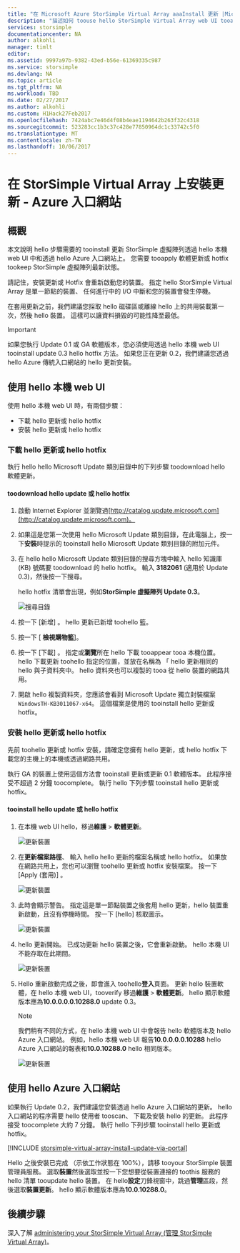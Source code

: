 ```yaml
---
title: "在 Microsoft Azure StorSimple Virtual Array aaaInstall 更新 |Microsoft 文件"
description: "描述如何 toouse hello StorSimple Virtual Array web UI tooapply 更新使用 hello 入口網站與 hotfix 方法"
services: storsimple
documentationcenter: NA
author: alkohli
manager: timlt
editor: 
ms.assetid: 9997a97b-9382-43ed-b56e-61369335c987
ms.service: storsimple
ms.devlang: NA
ms.topic: article
ms.tgt_pltfrm: NA
ms.workload: TBD
ms.date: 02/27/2017
ms.author: alkohli
ms.custom: H1Hack27Feb2017
ms.openlocfilehash: 7424abc7e46d4f08b4eae1194642b263f32c4318
ms.sourcegitcommit: 523283cc1b3c37c428e77850964dc1c33742c5f0
ms.translationtype: MT
ms.contentlocale: zh-TW
ms.lasthandoff: 10/06/2017
---
```

# <a name="install-updates-on-your-storsimple-virtual-array---azure-portal"></a>在 StorSimple Virtual Array 上安裝更新 - Azure 入口網站

## <a name="overview"></a>概觀

本文說明 hello 步驟需要的 tooinstall 更新 StorSimple 虛擬陣列透過 hello 本機 web UI 中和透過 hello Azure 入口網站上。 您需要 tooapply 軟體更新或 hotfix tookeep StorSimple 虛擬陣列最新狀態。 

請記住，安裝更新或 Hotfix 會重新啟動您的裝置。 指定 hello StorSimple Virtual Array 是單一節點的裝置、 任何進行中的 I/O 中斷和您的裝置會發生停機。 

在套用更新之前，我們建議您採取 hello 磁碟區或離線 hello 上的共用裝載第一次，然後 hello 裝置。 這樣可以讓資料損毀的可能性降至最低。

> [!IMPORTANT]
> 如果您執行 Update 0.1 或 GA 軟體版本，您必須使用透過 hello 本機 web UI tooinstall update 0.3 hello hotfix 方法。 如果您正在更新 0.2，我們建議您透過 hello Azure 傳統入口網站的 hello 更新安裝。
 

## <a name="use-hello-local-web-ui"></a>使用 hello 本機 web UI

使用 hello 本機 web UI 時，有兩個步驟：

* 下載 hello 更新或 hello hotfix
* 安裝 hello 更新或 hello hotfix

### <a name="download-hello-update-or-hello-hotfix"></a>下載 hello 更新或 hello hotfix

執行 hello hello Microsoft Update 類別目錄中的下列步驟 toodownload hello 軟體更新。

#### <a name="toodownload-hello-update-or-hello-hotfix"></a>toodownload hello update 或 hello hotfix

1. 啟動 Internet Explorer 並瀏覽過[http://catalog.update.microsoft.com](http://catalog.update.microsoft.com)。

2. 如果這是您第一次使用 hello Microsoft Update 類別目錄，在此電腦上，按一下**安裝**時提示的 tooinstall hello Microsoft Update 類別目錄的附加元件。

3. 在 hello hello Microsoft Update 類別目錄的搜尋方塊中輸入 hello 知識庫 (KB) 號碼要 toodownload 的 hello hotfix。 輸入 **3182061** (適用於 Update 0.3)，然後按一下搜尋。
   
    hello hotfix 清單會出現，例如**StorSimple 虛擬陣列 Update 0.3**。
   
    ![搜尋目錄](./media/storsimple-virtual-array-install-update/download1.png)

4. 按一下 [新增] 。 hello 更新已新增 toohello 籃。

5. 按一下 [ **檢視購物籃**]。

6. 按一下 [下載] 。 指定或**瀏覽**所在 hello 下載 tooappear tooa 本機位置。 hello 下載更新 toohello 指定的位置，並放在名稱為 「 hello 更新相同的 hello 與子資料夾中。 hello 資料夾也可以複製的 tooa 從 hello 裝置的網路共用。

7. 開啟 hello 複製資料夾，您應該會看到 Microsoft Update 獨立封裝檔案`WindowsTH-KB3011067-x64`。 這個檔案是使用的 tooinstall hello 更新或 hotfix。

### <a name="install-hello-update-or-hello-hotfix"></a>安裝 hello 更新或 hello hotfix

先前 toohello 更新或 hotfix 安裝，請確定您擁有 hello 更新，或 hello hotfix 下載您的主機上的本機或透過網路共用。 

執行 GA 的裝置上使用這個方法會 tooinstall 更新或更新 0.1 軟體版本。 此程序接受不超過 2 分鐘 toocomplete。 執行 hello 下列步驟 tooinstall hello 更新或 hotfix。

#### <a name="tooinstall-hello-update-or-hello-hotfix"></a>tooinstall hello update 或 hello hotfix

1. 在本機 web UI hello，移過**維護** > **軟體更新**。
   
    ![更新裝置](./media/storsimple-virtual-array-install-update/update1m.png)

2. 在**更新檔案路徑**、 輸入 hello hello 更新的檔案名稱或 hello hotfix。 如果放在網路共用上，您也可以瀏覽 toohello 更新或 hotfix 安裝檔案。 按一下 [Apply (套用)] 。
   
    ![更新裝置](./media/storsimple-virtual-array-install-update/update2m.png)

3. 此時會顯示警告。 指定這是單一節點裝置之後套用 hello 更新，hello 裝置重新啟動，且沒有停機時間。 按一下 [hello] 核取圖示。
   
   ![更新裝置](./media/storsimple-virtual-array-install-update/update3m.png)

4. hello 更新開始。 已成功更新 hello 裝置之後，它會重新啟動。 hello 本機 UI 不能存取在此期間。
   
    ![更新裝置](./media/storsimple-virtual-array-install-update/update5m.png)

5. Hello 重新啟動完成之後，即會進入 toohello**登入**頁面。 更新 hello 裝置軟體，在 hello 本機 web UI，tooverify 移過**維護** > **軟體更新**。 hello 顯示軟體版本應為**10.0.0.0.0.10288.0** update 0.3。
   
   > [!NOTE]
   > 我們稍有不同的方式，在 hello 本機 web UI 中會報告 hello 軟體版本及 hello Azure 入口網站。 例如，hello 本機 web UI 報告**10.0.0.0.0.10288** hello Azure 入口網站的報表和**10.0.10288.0** hello 相同版本。
   
    ![更新裝置](./media/storsimple-virtual-array-install-update/update6m.png)

## <a name="use-hello-azure-portal"></a>使用 hello Azure 入口網站

如果執行 Update 0.2，我們建議您安裝透過 hello Azure 入口網站的更新。 hello 入口網站的程序需要 hello 使用者 tooscan、 下載及安裝 hello 的更新。 此程序接受 toocomplete 大約 7 分鐘。 執行 hello 下列步驟 tooinstall hello 更新或 hotfix。

[!INCLUDE [storsimple-virtual-array-install-update-via-portal](../../includes/storsimple-virtual-array-install-update-via-portal.md)]

Hello 之後安裝已完成 （示依工作狀態在 100%），請移 tooyour StorSimple 裝置管理員服務。 選取**裝置**然後選取並按一下您想要從裝置連接的 toothis 服務的 hello 清單 tooupdate hello 裝置。 在 hello**設定**刀鋒視窗中，跳過**管理**區段，然後選取**裝置更新**。 hello 顯示軟體版本應為**10.0.10288.0**。


## <a name="next-steps"></a>後續步驟

深入了解 [administering your StorSimple Virtual Array (管理 StorSimple Virtual Array)](storsimple-ova-web-ui-admin.md)。

